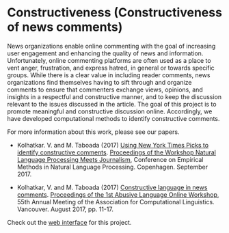 # Constructiveness (Constructiveness of news comments)
News organizations enable online commenting with the goal of increasing user engagement and enhancing the quality of news and information. Unfortunately, online commenting platforms are often used as a place to vent anger, frustration, and express hatred, in general or towards specific groups. While there is a clear value in including reader comments, news organizations find themselves having to sift through and organize comments to ensure that commenters exchange views, opinions, and insights in a respectful and constructive manner, and to keep the discussion relevant to the issues discussed in the article. The goal of this project is to promote meaningful and constructive discussion online. Accordingly, we have developed computational methods to identify constructive comments. 


For more information about this work, please see our papers. 

- Kolhatkar. V. and M. Taboada (2017) [Using New York Times Picks to identify constructive comments](https://aclanthology.info/pdf/W/W17/W17-4218.pdf). [Proceedings of the Workshop Natural Language Processing Meets Journalism](http://nlpj2017.fbk.eu/), Conference on Empirical Methods in Natural Language Processing. Copenhagen. September 2017.

- Kolhatkar, V. and M. Taboada (2017) [Constructive language in news comments](http://aclweb.org/anthology/W17-3002). [Proceedings of the 1st Abusive Language Online Workshop](https://sites.google.com/site/abusivelanguageworkshop2017/), 55th Annual Meeting of the Association for Computational Linguistics. Vancouver. August 2017, pp. 11-17.


Check out the [web interface](http://moderation.ngrok.io/) for this project.

